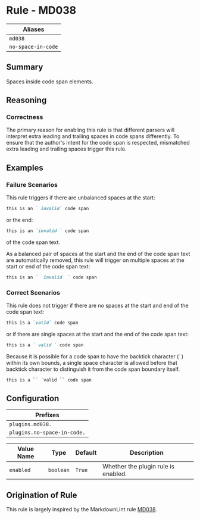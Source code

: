 # Rule - MD038

| Aliases |
| --- |
| `md038` |
| `no-space-in-code` |

## Summary

Spaces inside code span elements.

## Reasoning

### Correctness

The primary reason for enabling this rule is that different parsers
will interpret extra leading and trailing spaces in code spans differently.
To ensure that the author's intent for the code span is respected,
mismatched extra leading and trailing spaces trigger this rule.

## Examples

### Failure Scenarios

This rule triggers if there are unbalanced spaces at the start:

```Markdown
this is an ` invalid` code span
```

or the end:

```Markdown
this is an `invalid ` code span
```

of the code span text.

As a balanced pair of spaces at the start and the end of the code span
text are automatically removed, this rule will trigger on multiple
spaces at the start or end of the code span text:

```Markdown
this is an `  invalid  ` code span
```

### Correct Scenarios

This rule does not trigger if there are no spaces at the start and end
of the code span text:

```Markdown
this is a `valid` code span
```

or if there are single spaces at the start and the end of the code span text:

```Markdown
this is a ` valid ` code span
```

Because it is possible for a code span to have the backtick character (`` ` ``) within
its own bounds, a single space character is allowed before
that backtick character to distinguish it from the code span boundary itself.

```Markdown
this is a `` `valid `` code span
```

## Configuration

| Prefixes |
| --- |
| `plugins.md038.` |
| `plugins.no-space-in-code.` |

| Value Name | Type | Default | Description |
| -- | -- | -- | -- |
| `enabled` | `boolean` | `True` | Whether the plugin rule is enabled. |

## Origination of Rule

This rule is largely inspired by the MarkdownLint rule
[MD038](https://github.com/DavidAnson/markdownlint/blob/main/doc/Rules.md#md038---spaces-inside-code-span-elements).
